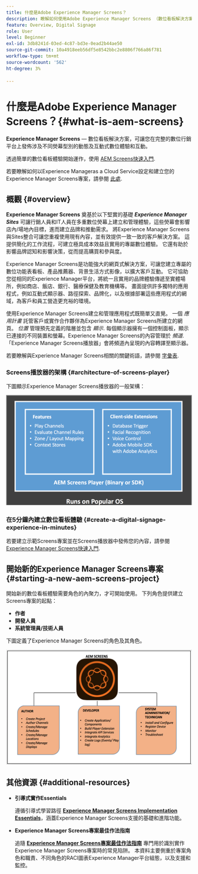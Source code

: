 ```yaml
---
title: 什麼是Adobe Experience Manager Screens？
description: 瞭解如何使用Adobe Experience Manager Screens （數位看板解決方案），其可讓您在完整的數位行銷平台上發佈涉及不同熒幕型別的動態及互動式數位體驗和互動。
feature: Overview, Digital Signage
role: User
level: Beginner
exl-id: 3db8241d-03ed-4c87-bd3e-0ead2b44ae50
source-git-commit: 10a4918eeb56df5e8542bbc2e8806f766a86f781
workflow-type: tm+mt
source-wordcount: '562'
ht-degree: 3%

---
```


# 什麼是Adobe Experience Manager Screens？{#what-is-aem-screens}

**Experience Manager Screens**  — 數位看板解決方案，可讓您在完整的數位行銷平台上發佈涉及不同熒幕型別的動態及互動式數位體驗和互動。

透過簡單的數位看板體驗開始運作，使用 [AEM Screens快速入門](kickstart-for-aem-screens.md).

若要瞭解如何以Experience Manageras a Cloud Service設定和建立您的Experience Manager Screens專案，請參閱 [此處](https://experienceleague.adobe.com/docs/experience-manager-cloud-service/content/screens-as-cloud-service/home.html).

## 概觀 {#overview}

**Experience Manager Screens** 奠基於以下堅實的基礎 ***Experience Manager Sites*** 可讓行銷人員和IT人員在多重數位熒幕上建立和管理體驗，這些熒幕會影響店內/場地內目標，進而建立品牌和推動需求。 將Experience Manager Screens與Sites整合可讓您重複使用現有內容，並有效提供一致一致的客戶解決方案。 這提供簡化的工作流程，可建立極具成本效益且實用的專屬數位體驗。 它還有助於影響品牌認知和影響決策，從而提高購買和參與度。

Experience Manager Screens是功能強大的網頁式解決方案，可讓您建立專屬的數位功能表看板、產品推薦器、背景生活方式影像，以擴大客戶互動。 它可協助您從相同的Experience Manager平台，將統一且實用的品牌體驗傳遞至實體場所，例如商店、飯店、銀行、醫療保健及教育機構等。 畫面提供許多獨特的應用程式，例如互動式顯示器、路徑探索、品牌化，以及根據部署這些應用程式的網域，為客戶和員工營造更充裕的環境。

使用Experience Manager Screens建立和管理應用程式既簡單又直覺。 一個 *應用計畫* 託管客戶或實作合作夥伴為Experience Manager Screens所建立的網頁。 *位置* 管理預先定義的階層並包含 *顯示*. 每個顯示器擁有一個控制面板，顯示已連接的不同裝置和螢幕。Experience Manager Screens的內容管理於 *頻道*. 「Experience Manager Screens播放器」會將頻道內呈現的內容轉譯至顯示器。

若要瞭解與Experience Manager Screens相關的關鍵術語，請參閱 [字彙表](screens-glossary.md).

### Screens播放器的架構 {#architecture-of-screens-player}

下圖顯示Experience Manager Screens播放器的一般架構：

![chlimage_1-29](assets/chlimage_1-29.png)

### 在5分鐘內建立數位看板體驗 {#create-a-digital-signage-experience-in-minutes}

若要建立示範Screens專案並在Screens播放器中發佈您的內容，請參閱 [Experience Manager Screens快速入門](kickstart-for-aem-screens.md).

## 開始新的Experience Manager Screens專案 {#starting-a-new-aem-screens-project}

開始新的數位看板體驗需要角色的內聚力，才可開始使用。 下列角色提供建立Screens專案的起點：

* **作者**
* **開發人員**
* **系統管理員/技術人員**

下圖定義了Experience Manager Screens的角色及其角色。

![chlimage_1-30](assets/chlimage_1-30.png)


## 其他資源 {#additional-resources}

* **引導式實作Essentials**

   遵循引導式學習路徑 **[Experience Manager Screens Implementation Essentials](https://experienceleague.adobe.com/?launch=AEM-7a)**，涵蓋Experience Manager Screens支援的基礎和進階功能。

* **Experience Manager Screens專案最佳作法指南**

   追隨 **[Experience Manager Screens專案最佳作法指南](/help/using/about-guide.md)** 專門用於識別實作Experience Manager Screens專案時的常見陷阱。 本資料主要側重於專案角色和職責、不同角色的RACI圖表Experience Manager平台組態，以及支援和監控。

<!-- DEAD LINK * **New Adobe Customer Support Experience**

   Follow **[Customer One for Enterprise Help](https://docs.adobe.com/content/help/en/customer-one/using/home.htmlhome.html#)** to learn more about Admin Console Support tickets. -->
